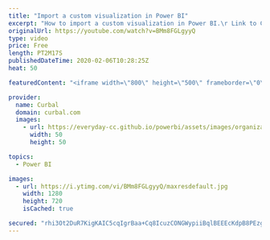 ```yaml
---
title: "Import a custom visualization in Power BI"
excerpt: "How to import a custom visualization in Power BI.\r Link to Custom Visualization Gallery:https://app.powerbi.com/visuals/\r Link to how to remove a custom visualization:https://www.youtube.com/watch?v=K0I1EDbrW9M   Looking for a download file? Go to our Download Center: https://curbal.com/donwload-center"
originalUrl: https://youtube.com/watch?v=BMm8FGLgyyQ
type: video
price: Free
length: PT2M17S
publishedDateTime: 2020-02-06T10:28:25Z
heat: 50

featuredContent: "<iframe width=\"800\" height=\"500\" frameborder=\"0\" src=\"https://www.youtube.com/embed/BMm8FGLgyyQ\" allow=\"accelerometer; autoplay; encrypted-media; gyroscope; picture-in-picture\" allowfullscreen></iframe>"

provider:
  name: Curbal
  domain: curbal.com
  images:
    - url: https://everyday-cc.github.io/powerbi/assets/images/organizations/curbal.com-50x50.jpg
      width: 50
      height: 50

topics:
  - Power BI

images:
  - url: https://i.ytimg.com/vi/BMm8FGLgyyQ/maxresdefault.jpg
    width: 1280
    height: 720
    isCached: true

secured: "rhi3Ot2DuR7KigKAIC5cqIgrBaa+Cq8IcuzCONGWypiiBqlBEEEcKdpB8PEzgsEjCj0Rl7kBwJ6lrNiu9sSpR6Ku316TC9s3/G3q5VZxaLIN2PkmIe8vHlJLE8M1eAX+4pITgxucCQzLu5enKxnc/2yYD65HHcKum2YcUYkM0LIP73PGuqKvwrv/lMjVSp6yDLHRoAKfGUzprSpyC9K4oAWRfDet0uL/wzCHHWdPUiai2xf5YXnO97o6axJVqYr3PuIH4IuHYT5eycUQPtMQDUZjPsFBD2sFRPrTFQT18PgYxVF45Z3sHyBIfXeBSPVuna4sbCiGXfqWJ/bkIZ2XvfFJ9/zWQJk8y7lBPqU0mWJNXElPNkv/R8PgRfVBy9jBKWo5m+QtW7pjMe5uNwAANEwI07PimRoCCzpM4bKdrKM=;5D+NTx5khnFSNSFCkWBXaQ=="
---
```


